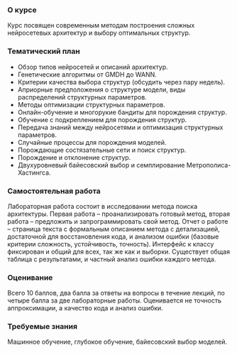 ### О курсе
Курс посвящен современным методам построения сложных нейросетевых архитектур и выбору оптимальных структур.

### Тематический план
* Обзор типов нейросетей и описаний архитектур.
* Генетические алгоритмы от GMDH до WANN.
* Критерии качества выбора структур (обсудить через пару недель).
* Априорные предположения о структуре модели, виды распределений структурных параметров.
* Методы оптимизации структурных параметров.
* Онлайн-обучение и многорукие бандиты для порождения структур.
* Обучение с подкреплением для порождения структур.
* Передача знаний между нейросетями и оптимизация структурных параметров.
* Случайные процессы для порождения моделей.
* Порождающие состязательные сети и поиск структур.
* Порождение и отклонение структур.
* Двухуровневый байесовский выбор и семплирование Метрополиса-Хастингса.

### Самостоятельная работа
Лабораторная работа состоит в исследовании метода поиска архитектуры. Первая работа – проанализировать готовый метод, вторая работа – предложить и запрограммировать свой метод. Отчет о работе – страница текста с формальным описанием метода с детализацией, достаточной для восстановления кода, и анализом ошибки (базовые критерии сложность, устойчивость, точность). Интерфейс к классу фиксирован и общий для всех, так же как и выборки. Существует общая таблица с результатами, и частный анализ ошибки каждого метода. 

### Оценивание
Всего 10 баллов, два балла за ответы на вопросы в течение лекций, по четыре балла за две лабораторные работы.  Оценивается не точность аппроксимации, а качество кода и анализ ошибки. 

### Требуемые знания
Машинное обучение, глубокое обучение, байесовский выбор моделей.
